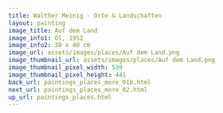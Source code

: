 ```yaml
---
title: Walther Meinig - Orte & Landschaften
layout: painting
image_title: Auf dem Land
image_info1: Öl, 1952
image_info2: 30 x 40 cm
image_url: assets/images/places/Auf dem Land.png
image_thumbnail_url: assets/images/places/Auf dem Land.png
image_thumbnail_pixel_width: 539
image_thumbnail_pixel_height: 441
back_url: paintings_places_more_01b.html
next_url: paintings_places_more_02.html
up_url: paintings_places.html
---
```



